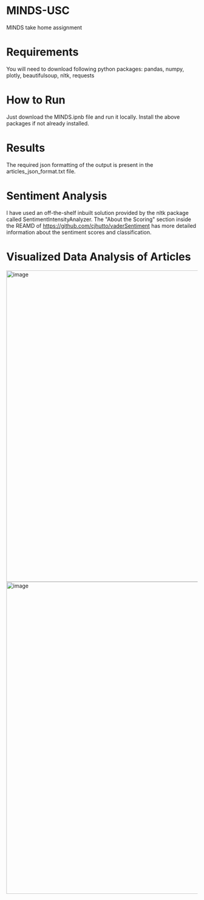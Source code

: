 # MINDS-USC
MINDS take home assignment

# Requirements
You will need to download following python packages: pandas, numpy, plotly, beautifulsoup, nltk, requests

# How to Run
Just download the MINDS.ipnb file and run it locally. Install the above packages if not already installed. 

# Results 
The required json formatting of the output is present in the articles_json_format.txt file.

# Sentiment Analysis
I have used an off-the-shelf inbuilt solution provided by the nltk package called SentimentIntensityAnalyzer. 
The "About the Scoring" section inside the REAMD of https://github.com/cjhutto/vaderSentiment has more detailed information about the sentiment scores and classification.

# Visualized Data Analysis of Articles
<img width="818" alt="image" src="https://user-images.githubusercontent.com/44604685/172501311-10ae1e0a-071e-472d-a915-32e87403a739.png">

<img width="820" alt="image" src="https://user-images.githubusercontent.com/44604685/172501333-a89fb8da-36e4-4ab0-8e90-26cdedebc362.png">
